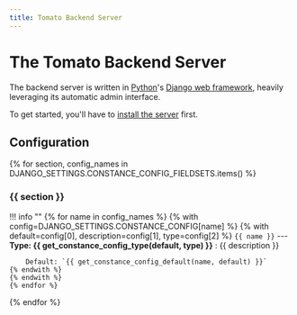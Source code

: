 ```yaml
---
title: Tomato Backend Server
---
```


# The Tomato Backend Server

The backend server is written in [Python]'s [Django web framework][django],
heavily leveraging its automatic admin interface.

To get started, you'll have to [install the server](installation.md) first.

## Configuration

{% for section, config_names in DJANGO_SETTINGS.CONSTANCE_CONFIG_FIELDSETS.items() %}
### {{ section }}

!!! info ""
    {% for name in config_names %}
    {% with config=DJANGO_SETTINGS.CONSTANCE_CONFIG[name] %}
    {% with default=config[0], description=config[1], type=config[2] %}
    `{{ name }}` --- **Type: {{ get_constance_config_type(default, type) }}**
    :   {{ description }}

        Default: `{{ get_constance_config_default(name, default) }}`
    {% endwith %}
    {% endwith %}
    {% endfor %}
{% endfor %}

[django]: https://www.djangoproject.com/
[python]: https://www.python.org/
